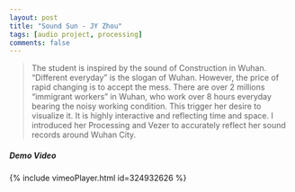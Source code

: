 ```yaml
---
layout: post
title: "Sound Sun - JY Zhou"
tags: [audio project, processing]
comments: false
---
```

> The student is inspired by the sound of Construction in Wuhan. “Different everyday” is the slogan of Wuhan. However, the price of rapid changing is to accept the mess. There are over 2 millions “immigrant workers” in Wuhan, who work over 8 hours everyday bearing the noisy working condition. This trigger her desire to visualize it. It is highly interactive and reflecting time and space. I introduced her Processing and Vezer to accurately reflect her sound records around Wuhan City. 

##### Demo Video
{% include vimeoPlayer.html id=324932626 %}
